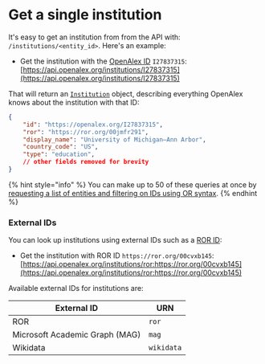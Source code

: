 # Get a single institution

It's easy to get an institution from from the API with: `/institutions/<entity_id>`. Here's an example:

* Get the institution with the [OpenAlex ID](../../how-to-use-the-api/get-single-entities/#the-openalex-id) `I27837315`: \
  [https://api.openalex.org/institutions/I27837315](https://api.openalex.org/institutions/I27837315)

That will return an [`Institution`](institution-object.md) object, describing everything OpenAlex knows about the institution with that ID:

```json
{
    "id": "https://openalex.org/I27837315",
    "ror": "https://ror.org/00jmfr291",
    "display_name": "University of Michigan–Ann Arbor",
    "country_code": "US",
    "type": "education",
    // other fields removed for brevity
}
```

{% hint style="info" %}
You can make up to 50 of these queries at once by [requesting a list of entities and filtering on IDs using OR syntax](../../how-to-use-the-api/get-lists-of-entities/filter-entity-lists.md#addition-or).
{% endhint %}

### External IDs

You can look up institutions using external IDs such as a [ROR ID](https://ror.org/):

* Get the institution with ROR ID `https://ror.org/00cvxb145`:\
  [https://api.openalex.org/institutions/ror:https://ror.org/00cvxb145](https://api.openalex.org/institutions/ror:https://ror.org/00cvxb145)

Available external IDs for institutions are:

| External ID                    | URN        |
| ------------------------------ | ---------- |
| ROR                            | `ror`      |
| Microsoft Academic Graph (MAG) | `mag`      |
| Wikidata                       | `wikidata` |

